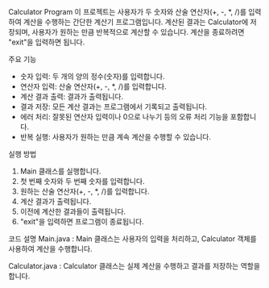 Calculator Program
이 프로젝트는 사용자가 두 숫자와 산술 연산자(+, -, *, /)를 입력하여 계산을 수행하는 간단한 계산기 프로그램입니다. 계산된 결과는 Calculator에 저장되며, 사용자가 원하는 만큼 반복적으로 계산할 수 있습니다. 
계산을 종료하려면 "exit"을 입력하면 됩니다.

주요 기능
- 숫자 입력: 두 개의 양의 정수(숫자)를 입력합니다.
- 연산자 입력: 산술 연산자(+, -, *, /)를 입력합니다.
- 계산 결과 출력: 결과가 출력됩니다.
- 결과 저장: 모든 계산 결과는 프로그램에서 기록되고 출력됩니다.
- 에러 처리: 잘못된 연산자 입력이나 0으로 나누기 등의 오류 처리 기능을 포함합니다.
- 반복 실행: 사용자가 원하는 만큼 계속 계산을 수행할 수 있습니다.

실행 방법
1. Main 클래스를 실행합니다.
2. 첫 번째 숫자와 두 번째 숫자를 입력합니다.
3. 원하는 산술 연산자(+, -, *, /)를 입력합니다.
4. 계산 결과가 출력됩니다.
5. 이전에 계산한 결과들이 출력됩니다.
6. "exit"을 입력하면 프로그램이 종료됩니다.

코드 설명
Main.java
: Main 클래스는 사용자의 입력을 처리하고, Calculator 객체를 사용하여 계산을 수행합니다.

Calculator.java
: Calculator 클래스는 실제 계산을 수행하고 결과를 저장하는 역할을 합니다.

